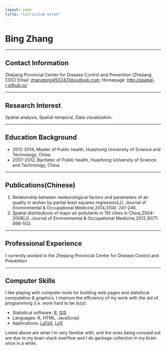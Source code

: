 ```yaml
---
layout: page
title: "Curriculum Vitae"
---
```


# Bing Zhang

-------------------------------
## Contact Information

Zhejiang Provincial Center for Disease Control and Prevention (Zhejiang CDC)
Email: zhangbing4502431@outlook.com; Homepage: <http://spatial-r.github.io/>

----------------------------------
## Research Interest
   Spatial analysis, Spatial-temporal, Data visualization.

-------------------------------------

## Education Background

- 2012-2014, Master of Public health, Huazhong University of Science and Technology, China
- 2007-2012, Bachelor of Public health, Huazhong University of Science and Technology, China

--------------------------------
## Publications(Chinese)

1. Relationship between meteorological factors and parameters of air quality in wuhan by partial least squares regression[J]. Journal of Environmental &amp; Occupational Medicine,2014,31(4): 241-246.
1. Spatial distributions of major air pollutants in 110 cities in China,2004-2008[J]. Journal of Environmental &amp; Occupational Medicine,2013,30(7): 498-502.

------------------------------
## Professional Experience

I currently worked in the Zhejiang Provincial Center for Disease Control and Prevention

-------------------------------------------
## Computer Skills

I like playing with computer tools for building web pages and statistical computation & graphics. I improve the efficiency of my work with the aid of programming (i.e. work hard to be lazy).

- Statistical software: [R](http://www.r-project.org/), [GIS](http://en.wikipedia.org/wiki/Geographic_information_system)
- Languages: R, HTML, JavaScript
- Applications: [LaTeX](http://www.latex-project.org/), [LyX](http://www.lyx.org)

Listed above are what I'm very familiar with, and the ones being crossed out are due to my brain stack overflow and I do garbage collection in my brain once in a while.


